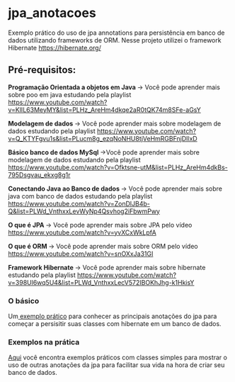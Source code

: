 # jpa_anotacoes

Exemplo prático do uso de jpa annotations para persistência em banco de dados utilizando frameworks de ORM. Nesse projeto utilizei o framework Hibernate https://hibernate.org/ 

<h2>Pré-requisitos:</h2>

 <b>Programação Orientada a objetos em Java </b> -> Você pode aprender mais sobre poo em java estudando pela playlist https://www.youtube.com/watch?v=KlIL63MeyMY&list=PLHz_AreHm4dkqe2aR0tQK74m8SFe-aGsY


 <b>Modelagem de dados </b> -> Você pode aprender mais sobre modelagem de dados estudando pela playlist
https://www.youtube.com/watch?v=Q_KTYFgvu1s&list=PLucm8g_ezqNoNHU8tjVeHmRGBFnjDIlxD


 <b>Básico banco de dados MySql </b> ->Você pode aprender mais sobre modelagem de dados estudando pela playlist
https://www.youtube.com/watch?v=Ofktsne-utM&list=PLHz_AreHm4dkBs-795Dsgvau_ekxg8g1r


<b>Conectando Java ao Banco de dados </b> -> Você pode aprender mais sobre java com banco de dados estudando pela playlist https://www.youtube.com/watch?v=ZonDlJB4b-Q&list=PLWd_VnthxxLevWyNp4Qsvhog2iFbwmPwy


 <b>O que é JPA </b> -> Você pode aprender mais sobre JPA pelo vídeo 
https://www.youtube.com/watch?v=yvXCxWkLpfA


 <b>O que é ORM </b> -> Você pode aprender mais sobre ORM pelo vídeo 
https://www.youtube.com/watch?v=snOXxJa31GI


 <b>Framework Hibernate </b> -> Você pode aprender mais sobre hibernate estudando pela playlist 
https://www.youtube.com/watch?v=398Ul6wq5U4&list=PLWd_VnthxxLecV572IBOKhJhg-k1HkisY

<h3>O básico</h3>

Um<a href="https://github.com/iivnn/jpa_anotacoes/tree/master/src/basico"> exemplo prático</a> para conhecer as principais anotações do jpa para começar a persisitir suas classes com hibernate em um banco de dados.


<h3>Exemplos na prática</h3>

<a href="https://github.com/iivnn/jpa_anotacoes/tree/master/src/exemplos">Aqui</a> você encontra exemplos práticos com classes simples para mostrar o uso de outras anotações da jpa para facilitar sua vida na hora de criar seu banco de dados.

